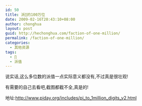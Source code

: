 ```yaml
---
id: 50
title: 派∏的100万位
date: 2009-02-16T20:43:10+08:00
author: chonghua
layout: post
guid: http://hechonghua.com/faction-of-one-million/
permalink: /faction-of-one-million/
categories:
  - 其他资源
tags:
  - ∏
  - 派值
---
```

说实话,这么多位数的派值一点实际意义都没有,不过真是很壮观!

<!--more-->

有需要的自己去看吧,截图都截不全,真是的!

地址:<a title="http://www.piday.org/includes/pi_to_1million_digits_v2.html" href="http://www.piday.org/includes/pi_to_1million_digits_v2.html" target="_blank">http://www.piday.org/includes/pi_to_1million_digits_v2.html</a>